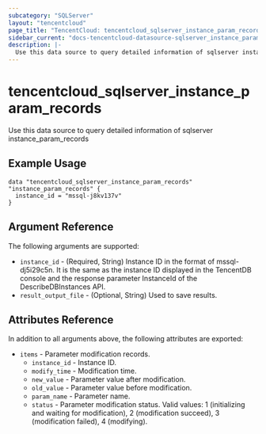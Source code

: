```yaml
---
subcategory: "SQLServer"
layout: "tencentcloud"
page_title: "TencentCloud: tencentcloud_sqlserver_instance_param_records"
sidebar_current: "docs-tencentcloud-datasource-sqlserver_instance_param_records"
description: |-
  Use this data source to query detailed information of sqlserver instance_param_records
---
```


# tencentcloud_sqlserver_instance_param_records

Use this data source to query detailed information of sqlserver instance_param_records

## Example Usage

```hcl
data "tencentcloud_sqlserver_instance_param_records" "instance_param_records" {
  instance_id = "mssql-j8kv137v"
}
```

## Argument Reference

The following arguments are supported:

* `instance_id` - (Required, String) Instance ID in the format of mssql-dj5i29c5n. It is the same as the instance ID displayed in the TencentDB console and the response parameter InstanceId of the DescribeDBInstances API.
* `result_output_file` - (Optional, String) Used to save results.

## Attributes Reference

In addition to all arguments above, the following attributes are exported:

* `items` - Parameter modification records.
  * `instance_id` - Instance ID.
  * `modify_time` - Modification time.
  * `new_value` - Parameter value after modification.
  * `old_value` - Parameter value before modification.
  * `param_name` - Parameter name.
  * `status` - Parameter modification status. Valid values: 1 (initializing and waiting for modification), 2 (modification succeed), 3 (modification failed), 4 (modifying).


